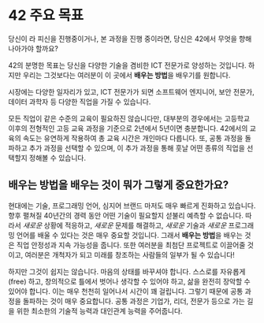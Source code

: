 # 42 주요 목표

당신이 라 피신을 진행중이거나, 본 과정을 진행 중이라면, 당신은 42에서 무엇을 향해 나아가야 할까요?

42의 분명한 목표는 당신을 다양한 기술을 겸비한 ICT 전문가로 양성하는 것입니다.
하지만 우리는 그것보다는 여러분이 이 곳에서 **배우는 방법**을 배우기를 원합니다.

시장에는 다양한 일자리가 있고, ICT 전문가가 되면 소프트웨어 엔지니어, 보안 전문가, 데이터 과학자 등 다양한 직업을 가질 수 있습니다.

모든 직업이 같은 수준의 교육이 필요하진 않습니다만, 대부분의 경우에서는 고등학교 이후의 전형적인 고등 교육 과정을 기준으로 2년에서 5년이면 충분합니다.
42에서의 교육의 속도는 유연하게 작용하여 총 교육 시간은 개인마다 다릅니다. 또, 공통 과정을 돌파하고 추가 과정을 선택할 수 있으며, 이 추가 과정을 통해 훗날 어떤 종류의 직업을 선택할지 정해볼 수 있습니다.

## **배우는 방법**을 배우는 것이 뭐가 그렇게 중요한가요?
현대에는 기술, 프로그래밍 언어, 심지어 브랜드 마저도 매우 빠르게 진화하고 있습니다. 향후 펼쳐질 40년간의 경력 동안 어떤 기술이 필요할지 섣불리 예측할 수 없습니다.
따라서 *새로운* 상황에 적응하고, *새로운* 문제를 해결하고, *새로운* 기술과 *새로운* 프로그래밍 언어를 배울 수 있다는 것은 매우 중요할 것입니다.
그래서 **배우는 방법**을 배우는 것은 직업 안정성과 지속 가능성을 줍니다. 또한 여러분을 최첨단 프로젝트로 이끌어줄 것이고, 여러분은 개척자가 되고 미래를 창조하는 사람들의 일부가 될 수 있습니다!

하지만 그것이 쉽지는 않습니다. 마음의 상태를 바꾸셔야 합니다. 스스로를 자유롭게(free) 하고, 창의적으로 틀에서 벗어나 생각할 수 있어야 하고, 삶을 완전히 장악할 수 있어야 합니다. 이는 매우 천천히 일어나서 시간이 꽤 걸립니다.
그렇기 때문에 공통 과정을 돌파하는 것이 매우 중요합니다. 공통 과정은 기업가, 리더, 전문가 등으로 가는 길을 위한 최소한의 기술적 능력과 대인관계 능력을 주어줍니다.

